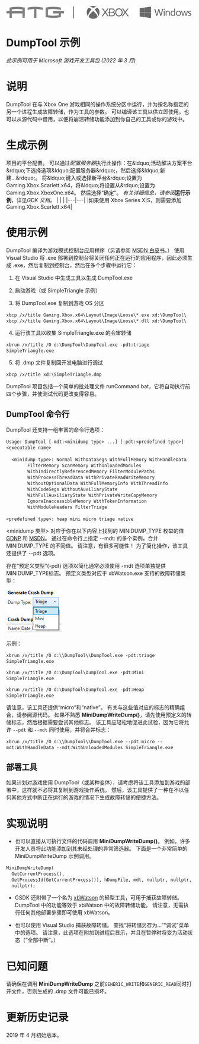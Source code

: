 ![](./media/image1.png)

# DumpTool 示例

*此示例可用于 Microsoft 游戏开发工具包 (2022 年 3 月)*

# 说明

DumpTool 在与 Xbox One 游戏相同的操作系统分区中运行，并为按名称指定的另一个进程生成故障转储，作为工具的参数。 可以编译该工具以供立即使用，也可以从源代码中借用，以便将崩溃转储功能添加到你自己的工具或你的游戏中。

# 生成示例

项目的平台配置。 可以通过*配置服务器*执行此操作：在\&ldquo;活动解决方案平台\&rdquo;下选择选项\&ldquo;配置服务器\&rdquo;，然后选择\&ldquo;新建\...\&rdquo;。 将\&ldquo;键入或选择新平台\&rdquo;设置为 Gaming.Xbox.Scarlett.x64，将\&ldquo;将设置从\&rdquo;设置为 Gaming.Xbox.XboxOne.x64。 然后选择&ldquo;确定&rdquo;。 *有关详细信息，请参阅*__运行示例__，详见*GDK 文档。*
| | |
|---|---|
|如果使用 Xbox Series X|S，则需要添加 Gaming.Xbox.Scarlett.x64|


# 使用示例

DumpTool 编译为游戏模式控制台应用程序（另请参阅 [MSDN 白皮书](https://developer.xboxlive.com/en-us/platform/development/education/Documents/Title%20Mode%20Console%20Applications.aspx)。） 使用 Visual Studio 将 .exe 部署到控制台将关闭任何正在运行的应用程序，因此必须生成 .exe，然后复制到控制台，然后在多个步骤中运行它：

1. 在 Visual Studio 中生成工具以生成 DumpTool.exe

2. 启动游戏（或 SimpleTriangle 示例）

3. 将 DumpTool.exe 复制到游戏 OS 分区

```
xbcp /x/title Gaming.Xbox.x64\Layout\Image\Loose\*.exe xd:\DumpTool\
xbcp /x/title Gaming.Xbox.x64\Layout\Image\Loose\*.dll xd:\DumpTool\
```


4. 运行该工具以收集 SimpleTriangle.exe 的会审转储

```
xbrun /x/title /O d:\DumpTool\DumpTool.exe -pdt:triage SimpleTriangle.exe
```


5. 将 .dmp 文件复制回开发电脑进行调试

```
xbcp /x/title xd:\SimpleTriangle.dmp
```


DumpTool 项目包括一个简单的批处理文件 runCommand.bat，它将自动执行前四个步骤，并使测试代码更改变得容易。

## DumpTool 命令行

DumpTool 还支持一组丰富的命令行选项：

```
Usage: DumpTool [-mdt:<minidump type> ...] [-pdt:<predefined type>] <executable name>

  <minidump type>: Normal WithDataSegs WithFullMemory WithHandleData
        FilterMemory ScanMemory WithUnloadedModules
        WithIndirectlyReferencedMemory FilterModulePaths
        WithProcessThreadData WithPrivateReadWriteMemory
        WithoutOptionalData WithFullMemoryInfo WithThreadInfo
        WithCodeSegs WithoutAuxiliaryState
        WithFullAuxiliaryState WithPrivateWriteCopyMemory
        IgnoreInaccessibleMemory WithTokenInformation
        WithModuleHeaders FilterTriage

<predefined type>: heap mini micro triage native
```


\<minidump 类型\> 对应于你在以下内容上找到的 MINIDUMP_TYPE 枚举的值
[GDNP](https://developer.xboxlive.com/en-us/platform/development/documentation/software/Pages/MINIDUMP_TYPE_typedef___dbghelp_Xbox_Microsoft_T_may17.aspx)
和 [MSDN](https://msdn.microsoft.com/en-us/library/windows/desktop/ms680519(v=vs.85).aspx)。 通过在命令行上指定 --mdt: 的多个实例，合并 MINIDUMP_TYPE 的不同值。 请注意，有很多可能性！ 为了简化操作，该工具还提供了 --pdt 选项。

存在&ldquo;预定义类型&rdquo;(-pdt) 选项以简化通常必须使用 -mdt 选项单独提供MINIDUMP_TYPE标志。 预定义类型对应于 xbWatson.exe 支持的故障转储类型：

![](./media/image3.png)

示例：

```
xbrun /x/title /O d:\\DumpTool\\DumpTool.exe -pdt:triage SimpleTriangle.exe
```


```
xbrun /x/title /O d:\DumpTool\DumpTool.exe -pdt:Mini SimpleTriangle.exe
```


```
xbrun /x/title /O d:\DumpTool\DumpTool.exe -pdt:Heap SimpleTriangle.exe
```


请注意，该工具还提供&ldquo;micro&rdquo;和&ldquo;native&rdquo;。 有关与这些值对应的标志的精确组合，请参阅源代码。 如果不熟悉 **MiniDumpWriteDump()**，请先使用预定义的转储标志，然后根据需要尝试其他标志。 该工具应轻松地促进此试验，因为它将允许 `--pdt` 和 `--mdt` 同时使用，并将合并标志：

```
xbrun /x/title /O d:\\DumpTool\\DumpTool.exe --pdt:micro --mdt:WithHandleData --mdt:WithUnloadedModules SimpleTriangle.exe
```


## 部署工具

如果计划对游戏使用 DumpTool（或某种变体），请考虑将该工具添加到游戏的部署中，这样就不必将其复制到游戏操作系统。 然后，该工具提供了一种在不以任何其他方式中断正在运行的游戏的情况下生成故障转储的便捷方法。

# 实现说明

- 也可以直接从可执行文件的代码调用 **MiniDumpWriteDump()**。 例如，许多开发人员将此功能添加到其未经处理的异常筛选器。 下面是一个非常简单的 MiniDumpWriteDump 示例调用。

```
MiniDumpWriteDump(
  GetCurrentProcess(),
  GetProcessId(GetCurrentProcess()), hDumpFile, mdt, nullptr, nullptr,
  nullptr);
```


- GSDK 还附带了一个名为 [xbWatson](https://developer.xboxlive.com/en-us/platform/development/documentation/software/Pages/xbwatson_may17.aspx) 的轻型工具，可用于捕获故障转储。 DumpTool 中的功能等效于 xbWatson 中的故障转储功能。 请注意，无需执行任何其他部署步骤即可使用 xbWatson。

- 也可以使用 Visual Studio 捕获故障转储。 查找&ldquo;将转储另存为...&rdquo;&ldquo;调试&rdquo;菜单中的选项。 请注意，此选项在附加到进程后显示，并且在暂停时将变为活动状态（&ldquo;全部中断&rdquo;。）

# 已知问题

请确保在调用 **MiniDumpWriteDump** 之前`GENERIC_WRITE`和`GENERIC_READ`同时打开文件，否则生成的 .dmp 文件可能已损坏。

# 更新历史记录

2019 年 4 月初始版本。


